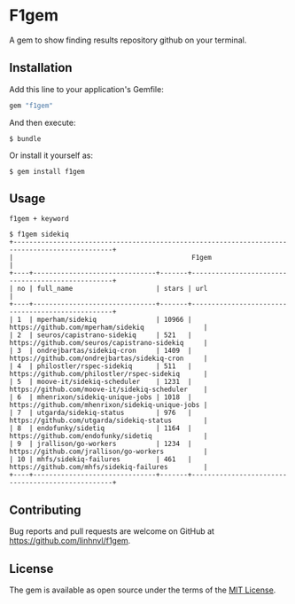 # F1gem
A gem to show finding results repository github on your terminal.
## Installation
Add this line to your application's Gemfile:

```ruby
gem "f1gem"
```

And then execute:

    $ bundle

Or install it yourself as:

    $ gem install f1gem

## Usage
`f1gem + keyword`

```
$ f1gem sidekiq
+-----------------------------------------------------------------------------------------------+
|                                             F1gem                                             |
+----+-------------------------------+-------+--------------------------------------------------+
| no | full_name                     | stars | url                                              |
+----+-------------------------------+-------+--------------------------------------------------+
| 1  | mperham/sidekiq               | 10966 | https://github.com/mperham/sidekiq               |
| 2  | seuros/capistrano-sidekiq     | 521   | https://github.com/seuros/capistrano-sidekiq     |
| 3  | ondrejbartas/sidekiq-cron     | 1409  | https://github.com/ondrejbartas/sidekiq-cron     |
| 4  | philostler/rspec-sidekiq      | 511   | https://github.com/philostler/rspec-sidekiq      |
| 5  | moove-it/sidekiq-scheduler    | 1231  | https://github.com/moove-it/sidekiq-scheduler    |
| 6  | mhenrixon/sidekiq-unique-jobs | 1018  | https://github.com/mhenrixon/sidekiq-unique-jobs |
| 7  | utgarda/sidekiq-status        | 976   | https://github.com/utgarda/sidekiq-status        |
| 8  | endofunky/sidetiq             | 1164  | https://github.com/endofunky/sidetiq             |
| 9  | jrallison/go-workers          | 1234  | https://github.com/jrallison/go-workers          |
| 10 | mhfs/sidekiq-failures         | 461   | https://github.com/mhfs/sidekiq-failures         |
+----+-------------------------------+-------+--------------------------------------------------+
```

## Contributing

Bug reports and pull requests are welcome on GitHub at https://github.com/linhnvl/f1gem.

## License

The gem is available as open source under the terms of the [MIT License](https://opensource.org/licenses/MIT).
